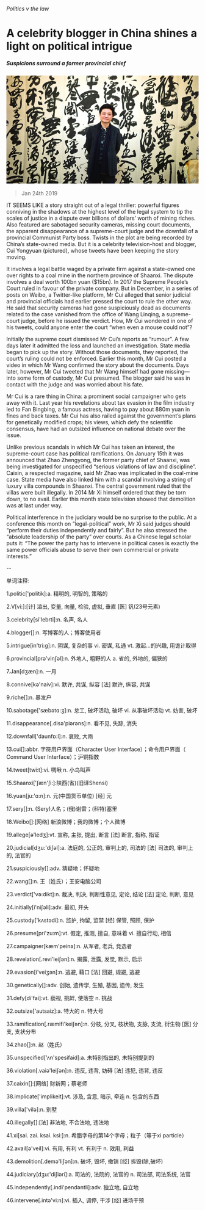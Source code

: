 ###### Politics v the law

# A celebrity blogger in China shines a light on political intrigue 

##### Suspicions surround a former provincial chief 

![image](images/20190126_CNP002_0.jpg) 

> Jan 24th 2019 

 

IT SEEMS LIKE a story straight out of a legal thriller: powerful figures conniving in the shadows at the highest level of the legal system to tip the scales of justice in a dispute over billions of dollars’ worth of mining riches. Also featured are sabotaged security cameras, missing court documents, the apparent disappearance of a supreme-court judge and the downfall of a provincial Communist Party boss. Twists in the plot are being recorded by China’s state-owned media. But it is a celebrity television-host and blogger, Cui Yongyuan (pictured), whose tweets have been keeping the story moving. 

It involves a legal battle waged by a private firm against a state-owned one over rights to a coal mine in the northern province of Shaanxi. The dispute involves a deal worth 100bn yuan ($15bn). In 2017 the Supreme People’s Court ruled in favour of the private company. But in December, in a series of posts on Weibo, a Twitter-like platform, Mr Cui alleged that senior judicial and provincial officials had earlier pressed the court to rule the other way. He said that security cameras had gone suspiciously dead as documents related to the case vanished from the office of Wang Linqing, a supreme-court judge, before he issued the verdict. How, Mr Cui wondered in one of his tweets, could anyone enter the court “when even a mouse could not”? 

Initially the supreme court dismissed Mr Cui’s reports as “rumour”. A few days later it admitted the loss and launched an investigation. State media began to pick up the story. Without those documents, they reported, the court’s ruling could not be enforced. Earlier this month, Mr Cui posted a video in which Mr Wang confirmed the story about the documents. Days later, however, Mr Cui tweeted that Mr Wang himself had gone missing—into some form of custody, Mr Cui presumed. The blogger said he was in contact with the judge and was worried about his fate. 

Mr Cui is a rare thing in China: a prominent social campaigner who gets away with it. Last year his revelations about tax evasion in the film industry led to Fan Bingbing, a famous actress, having to pay about 880m yuan in fines and back taxes. Mr Cui has also railed against the government’s plans for genetically modified crops; his views, which defy the scientific consensus, have had an outsized influence on national debate over the issue. 

Unlike previous scandals in which Mr Cui has taken an interest, the supreme-court case has political ramifications. On January 15th it was announced that Zhao Zhengyong, the former party chief of Shaanxi, was being investigated for unspecified “serious violations of law and discipline”. Caixin, a respected magazine, said Mr Zhao was implicated in the coal-mine case. State media have also linked him with a scandal involving a string of luxury villa compounds in Shaanxi. The central government ruled that the villas were built illegally. In 2014 Mr Xi himself ordered that they be torn down, to no avail. Earlier this month state television showed that demolition was at last under way. 

Political interference in the judiciary would be no surprise to the public. At a conference this month on “legal-political” work, Mr Xi said judges should “perform their duties independently and fairly”. But he also stressed the “absolute leadership of the party” over courts. As a Chinese legal scholar puts it: “The power the party has to intervene in political cases is exactly the same power officials abuse to serve their own commercial or private interests.” 

-- 

 单词注释:

1.politic['pɒlitik]:a. 精明的, 明智的, 策略的 

2.V[vi:]:[计] 溢出, 变量, 向量, 检验, 虚拟, 垂直 [医] 钒(23号元素) 

3.celebrity[si'lebrti]:n. 名声, 名人 

4.blogger[]:n. 写博客的人；博客使用者 

5.intrigue[in'tri:g]:n. 阴谋, 复杂的事 vi. 密谋, 私通 vt. 激起...的兴趣, 用诡计取得 

6.provincial[prә'vinʃәl]:n. 外地人, 粗野的人 a. 省的, 外地的, 偏狭的 

7.Jan[dʒæn]:n. 一月 

8.connive[kә'naiv]:vi. 默许, 共谋, 纵容 [法] 默许, 纵容, 共谋 

9.riche[]:n. 暴发户 

10.sabotage['sæbәtɑ:ʒ]:n. 怠工, 破坏活动, 破坏 vi. 从事破坏活动 vt. 妨害, 破坏 

11.disappearance[.disә'piәrәns]:n. 看不见, 失踪, 消失 

12.downfall['daunfɒ:l]:n. 衰败, 大雨 

13.cui[]:abbr. 字符用户界面（Character User Interface）；命令用户界面（ 	Command User Interface）；沪铜指数 

14.tweet[twi:t]:vi. 啁啾 n. 小鸟叫声 

15.Shaanxi['ʃæn'ʃi:]:陕西(省)(旧译Shensi) 

16.yuan[ju:'ɑ:n]:n. 元(中国货币单位) [经] 元 

17.sery[]:n. (Sery)人名；(俄)谢雷；(科特)塞里 

18.Weibo[]:[网络] 新浪微博；我的微博；个人微博 

19.allege[ә'ledʒ]:vt. 宣称, 主张, 提出, 断言 [法] 断言, 指称, 指证 

20.judicial[dʒu:'diʃәl]:a. 法庭的, 公正的, 审判上的, 司法的 [法] 司法的, 审判上的, 法官的 

21.suspiciously[]:adv. 猜疑地；怀疑地 

22.wang[]:n. 王（姓氏）；王安电脑公司 

23.verdict['vә:dikt]:n. 裁决, 判决, 判断性意见, 定论, 结论 [法] 定论, 判断, 意见 

24.initially[i'niʃәli]:adv. 最初, 开头 

25.custody['kʌstәdi]:n. 监护, 拘留, 监禁 [经] 保管, 照顾, 保护 

26.presume[pri'zu:m]:vt. 假定, 推测, 擅自, 意味着 vi. 擅自行动, 相信 

27.campaigner[kæm'peinә]:n. 从军者, 老兵, 竞选者 

28.revelation[.revi'leiʃәn]:n. 揭露, 泄露, 发觉, 默示, 启示 

29.evasion[i'veiʒәn]:n. 逃避, 藉口 [法] 回避, 规避, 逃避 

30.genetically[]:adv. 创始, 遗传学, 生殖, 基因, 遗传, 发生 

31.defy[di'fai]:vt. 藐视, 挑衅, 使落空 n. 挑战 

32.outsize['autsaiz]:a. 特大的 n. 特大号 

33.ramification[.ræmifi'keiʃәn]:n. 分枝, 分叉, 枝状物, 支脉, 支流, 衍生物 [医] 分支, 支状分布 

34.zhao[]:n. 赵（姓氏） 

35.unspecified['ʌn'spesifaid]:a. 未特别指出的, 未特别提到的 

36.violation[.vaiә'leiʃәn]:n. 违反, 违背, 妨碍 [法] 违犯, 违背, 违反 

37.caixin[]:[网络] 财新网；蔡老师 

38.implicate['implikeit]:vt. 涉及, 含意, 暗示, 牵连 n. 包含的东西 

39.villa['vilә]:n. 别墅 

40.illegally[]:[法] 非法地, 不合法地, 违法地 

41.xi[sai. zai. ksai. ksi:]:n. 希腊字母的第14个字母；粒子（等于xi particle） 

42.avail[ә'veil]:vi. 有用, 有利 vt. 有利于 n. 效用, 利益 

43.demolition[.demә'liʃәn]:n. 破坏, 毁坏, 撤销 [经] 拆毁(除,破坏) 

44.judiciary[dʒu:'diʃiәri]:a. 司法的, 法院的, 法官的 n. 司法部, 司法系统, 法官 

45.independently[.indi'pendәntli]:adv. 独立地, 自立地 

46.intervene[.intә'vi:n]:vi. 插入, 调停, 干涉 [经] 进场干预 

